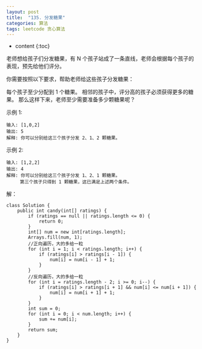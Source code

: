 ```yaml
---
layout: post
title:  "135. 分发糖果"
categories: 算法
tags: leetcode 贪心算法
---
```


* content
{:toc}

<!--more-->

老师想给孩子们分发糖果，有 N 个孩子站成了一条直线，老师会根据每个孩子的表现，预先给他们评分。

你需要按照以下要求，帮助老师给这些孩子分发糖果：

每个孩子至少分配到 1 个糖果。
相邻的孩子中，评分高的孩子必须获得更多的糖果。
那么这样下来，老师至少需要准备多少颗糖果呢？

示例 1:

```
输入: [1,0,2]
输出: 5
解释: 你可以分别给这三个孩子分发 2、1、2 颗糖果。
```

示例 2:

```
输入: [1,2,2]
输出: 4
解释: 你可以分别给这三个孩子分发 1、2、1 颗糖果。
     第三个孩子只得到 1 颗糖果，这已满足上述两个条件。
```

解：

```
class Solution {
    public int candy(int[] ratings) {
        if (ratings == null || ratings.length <= 0) {
            return 0;
        }
        int[] num = new int[ratings.length];
        Arrays.fill(num, 1);
        //正向遍历，大的多给一粒
        for (int i = 1; i < ratings.length; i++) {
            if (ratings[i] > ratings[i - 1]) {
                num[i] = num[i - 1] + 1;
            }
        }
        //反向遍历，大的多给一粒
        for (int i = ratings.length - 2; i >= 0; i--) {
            if (ratings[i] > ratings[i + 1] && num[i] <= num[i + 1]) {
                num[i] = num[i + 1] + 1;
            }
        }
        int sum = 0;
        for (int i = 0; i < num.length; i++) {
            sum += num[i];
        }
        return sum;
    }
}
```
